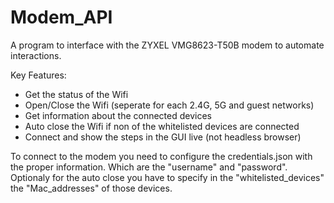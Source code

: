 # Modem_API
A program to interface with the ZYXEL VMG8623-T50B modem to automate interactions.

Key Features:
- Get the status of the Wifi
- Open/Close the Wifi (seperate for each 2.4G, 5G and guest networks)
- Get information about the connected devices
- Auto close the Wifi if non of the whitelisted devices are connected
- Connect and show the steps in the GUI live (not headless browser) 


To connect to the modem you need to configure the credentials.json with the proper information.
Which are the "username" and "password".
Optionaly for the auto close you have to specify in the "whitelisted_devices" the "Mac_addresses" of those devices.

